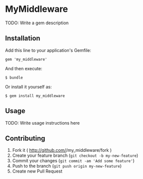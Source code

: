 # MyMiddleware

TODO: Write a gem description

## Installation

Add this line to your application's Gemfile:

    gem 'my_middleware'

And then execute:

    $ bundle

Or install it yourself as:

    $ gem install my_middleware

## Usage

TODO: Write usage instructions here

## Contributing

1. Fork it ( http://github.com/<my-github-username>/my_middleware/fork )
2. Create your feature branch (`git checkout -b my-new-feature`)
3. Commit your changes (`git commit -am 'Add some feature'`)
4. Push to the branch (`git push origin my-new-feature`)
5. Create new Pull Request

